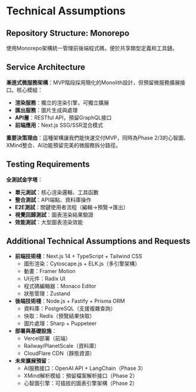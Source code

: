 # Technical Assumptions

## Repository Structure: Monorepo

使用Monorepo架構統一管理前後端程式碼，便於共享類型定義和工具鏈。

## Service Architecture

**漸進式微服務架構**：MVP階段採用簡化的Monolith設計，但預留微服務擴展接口。核心模組：

- **渲染服務**：獨立的渲染引擎，可獨立擴展
- **匯出服務**：圖片生成與處理
- **API層**：RESTful API，預留GraphQL接口
- **前端應用**：Next.js SSG/SSR混合模式

**重要決策理由**：這種架構讓我們能快速交付MVP，同時為Phase 2/3的心智圖、XMind整合、AI功能預留完美的微服務拆分路徑。

## Testing Requirements

**全測試金字塔**：

- **單元測試**：核心渲染邏輯、工具函數
- **整合測試**：API端點、資料庫操作
- **E2E測試**：關鍵使用者流程（編輯→預覽→匯出）
- **視覺回歸測試**：圖表渲染結果驗證
- **效能測試**：大型圖表渲染效能

## Additional Technical Assumptions and Requests

- **前端技術棧**：Next.js 14 + TypeScript + Tailwind CSS
  - 圖形渲染：Cytoscape.js + ELK.js（多引擎架構）
  - 動畫：Framer Motion
  - UI元件：Radix UI
  - 程式碼編輯器：Monaco Editor
  - 狀態管理：Zustand
- **後端技術棧**：Node.js + Fastify + Prisma ORM
  - 資料庫：PostgreSQL（支援複雜查詢）
  - 快取：Redis（預覽結果快取）
  - 圖片處理：Sharp + Puppeteer
- **部署與基礎設施**：
  - Vercel部署（前端）
  - Railway/PlanetScale（資料庫）
  - CloudFlare CDN（靜態資源）
- **未來擴展預留**：
  - AI服務接口：OpenAI API + LangChain（Phase 3）
  - XMind解析模組：預留檔案解析接口（Phase 2）
  - 心智圖引擎：可插拔的圖表引擎架構（Phase 2）
